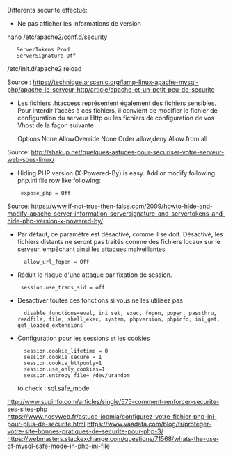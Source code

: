 Différents sécurité effectué:

- Ne pas afficher les informations de version

nano /etc/apache2/conf.d/security
       
       ServerTokens Prod
	   ServerSignature Off

/etc/init.d/apache2 reload

Source : https://technique.arscenic.org/lamp-linux-apache-mysql-php/apache-le-serveur-http/article/apache-et-un-petit-peu-de-securite

-  Les fichiers .htaccess représentent également des fichiers sensibles. Pour interdir l’accès à ces fichiers, il convient de modifier le fichier de configuration du serveur Http ou les fichiers de configuration de vos Vhost de la façon suivante 


    <Directory />
        Options None
        AllowOverride None
        Order allow,deny
        Allow from all
    </Directory>
    
 Source: http://shakup.net/quelques-astuces-pour-securiser-votre-serveur-web-sous-linux/
 
 - Hiding PHP version (X-Powered-By) is easy. Add or modify following php.ini file row like following:
 
        expose_php = Off
        
 Source: https://www.if-not-true-then-false.com/2009/howto-hide-and-modify-apache-server-information-serversignature-and-servertokens-and-hide-php-version-x-powered-by/
 
 - Par défaut, ce paramètre est désactivé, comme il se doit. Désactivé, les fichiers distants ne seront pas traités comme des fichiers locaux sur le serveur, empêchant ainsi les attaques malveillantes
 
         allow_url_fopen = Off
         
 - Réduit le risque d'une attaque par fixation de session.
 
        session.use_trans_sid = off
        
- Désactiver toutes ces fonctions si vous ne les utilisez pas

        disable_functions=eval, ini_set, exec, fopen, popen, passthru, readfile, file, shell_exec, system, phpversion, phpinfo, ini_get, get_loaded_extensions

- Configuration pour les sessions et les cookies
  
        session.cookie_lifetime = 0
        session.cookie_secure = 1
        session.cookie_httponly=1
        session.use_only_cookies=1
        session.entropy_file= /dev/urandom
    
    
    to check : sql.safe_mode 
    
http://www.supinfo.com/articles/single/575-comment-renforcer-securite-ses-sites-php     
https://www.nosyweb.fr/astuce-joomla/configurez-votre-fichier-php-ini-pour-plus-de-securite.html
https://www.vaadata.com/blog/fr/proteger-votre-site-bonnes-pratiques-de-securite-pour-php-3/ 
https://webmasters.stackexchange.com/questions/71568/whats-the-use-of-mysql-safe-mode-in-php-ini-file 
